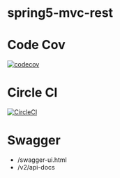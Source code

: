 # spring5-mvc-rest

# Code Cov
[![codecov](https://codecov.io/gh/raj23manj/spring5-mvc-rest/branch/master/graph/badge.svg)](https://codecov.io/gh/raj23manj/spring5-mvc-rest)

# Circle CI
[![CircleCI](https://circleci.com/gh/raj23manj/spring5-mvc-rest.svg?style=svg)](https://circleci.com/gh/raj23manj/spring5-mvc-rest)

# Swagger
 * /swagger-ui.html
 * /v2/api-docs
